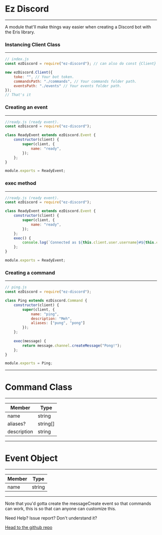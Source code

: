 # Ez Discord
---
A module that'll make things way easier when creating a Discord bot with the Eris library.

### Instancing Client Class
---
```js
// index.js
const ezDiscord = require("ez-discord"); // can also do const {Client} = require("ez-discord");

new ezDiscord.Client({
    toke: "", // Your bot token.
    commandsPath: "./commands", // Your commands folder path.
    eventsPath: "./events" // Your events folder path.
});
// That's it
```

### Creating an event
---
```js
//ready.js (ready event).
const ezDiscord = require("ez-discord");

class ReadyEvent extends ezDiscord.Event {
    constructor(client) {
        super(client, {
            name: "ready",
        });
    };
}

module.exports = ReadyEvent;
```
### exec method
---
```js
//ready.js (ready event).
const ezDiscord = require("ez-discord");

class ReadyEvent extends ezDiscord.Event {
    constructor(client) {
        super(client, {
            name: "ready",
        });
    };
    exec() {
        console.log(`Connected as ${this.client.user.username}#${this.client.user.discriminator}!`);
    };
}

module.exports = ReadyEvent;
```

### Creating a command
---
```js
// ping.js
const ezDiscord = require("ez-discord");

class Ping extends ezDiscord.Command {
    constructor(client) {
        super(client, {
            name: "ping",
            description: "Meh",
            aliases: ["pung", "pong"]
        });
    };
    
    exec(message) {
        return message.channel.createMessage("Pong!");
    };
}

module.exports = Ping;
```
---
# Command Class
---
| Member | Type |
| ---------- | ---------- |
| name   | string   |
| aliases? | string[]    |
| description | string    |


---

# Event Object
---
| Member | Type |
| ---------- | ---------- |
| name   | string   |

---


Note that you'd gotta create the messageCreate event so that commands can work, this is so that can anyone can customize this.


Need Help? Issue report? Don't understand it?

[Head to the github repo](https://github.com/prxvvy/ez-discord)